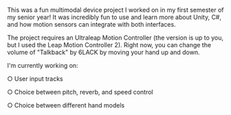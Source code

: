 This was a fun multimodal device project I worked on in my first semester of my senior year! It was incredibly fun to use and learn more about Unity, C#, and how motion sensors can integrate with both interfaces.

The project requires an Ultraleap Motion Controller (the version is up to you, but I used the Leap Motion Controller 2). Right now, you can change the volume of "Talkback" by 6LACK by moving your hand up and down.

I'm currently working on:

○ User input tracks

○ Choice between pitch, reverb, and speed control

○ Choice between different hand models

